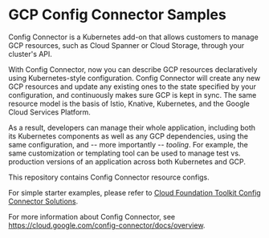 # GCP Config Connector Samples

Config Connector is a Kubernetes add-on that allows customers to manage GCP
resources, such as Cloud Spanner or Cloud Storage, through your cluster's API.

With Config Connector, now you can describe GCP resources declaratively using
Kubernetes-style configuration. Config Connector will create any new GCP
resources and update any existing ones to the state specified by your
configuration, and continuously makes sure GCP is kept in sync. The same
resource model is the basis of Istio, Knative, Kubernetes, and the Google Cloud
Services Platform.

As a result, developers can manage their whole application, including both its
Kubernetes components as well as any GCP dependencies, using the same
configuration, and -- more importantly -- *tooling*. For example, the same
customization or templating tool can be used to manage test vs. production
versions of an application across both Kubernetes and GCP.

This repository contains Config Connector resource configs.

For simple starter
examples, please refer to [Cloud Foundation Toolkit Config Connector Solutions](https://github.com/GoogleCloudPlatform/cloud-foundation-toolkit/tree/master/config-connector/solutions).

For more information about Config Connector, see
https://cloud.google.com/config-connector/docs/overview.

